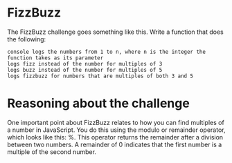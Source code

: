 # FizzBuzz
The FizzBuzz challenge goes something like this. Write a function that does the following:

    console logs the numbers from 1 to n, where n is the integer the function takes as its parameter
    logs fizz instead of the number for multiples of 3
    logs buzz instead of the number for multiples of 5
    logs fizzbuzz for numbers that are multiples of both 3 and 5

# Reasoning about the challenge
One important point about FizzBuzz relates to how you can find multiples of a number in JavaScript. You do this using the modulo or remainder operator, which looks like this: %. This operator returns the remainder after a division between two numbers. A remainder of 0 indicates that the first number is a multiple of the second number.

